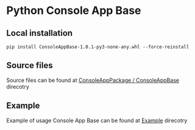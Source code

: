 # Python Console App Base


## Local installation
```shell
pip install ConsoleAppBase-1.0.1-py3-none-any.whl --force-reinstall
```


## Source files

Source files can be found at [ConsoleAppPackage / ConsoleAppBase](./ConsoleAppPackage/ConsoleAppBase) direcotry


## Example

 Example of usage Console App Base can be found at [Example](./Example) direcotry
